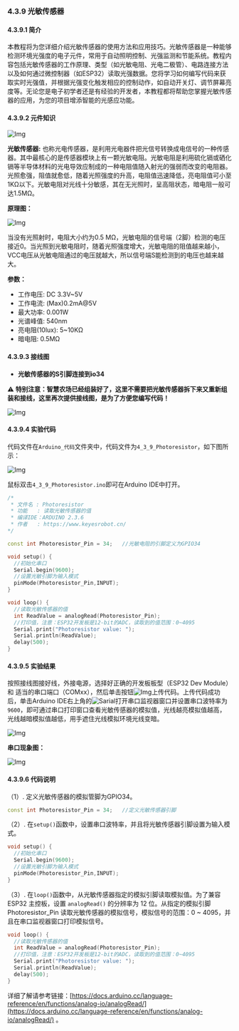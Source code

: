 ### 4.3.9 光敏传感器

#### 4.3.9.1 简介

本教程将为您详细介绍光敏传感器的使用方法和应用技巧。光敏传感器是一种能够检测环境光强度的电子元件，常用于自动照明控制、光强监测和节能系统。教程内容包括光敏传感器的工作原理、类型（如光敏电阻、光电二极管）、电路连接方法以及如何通过微控制器（如ESP32）读取光强数据。您将学习如何编写代码来获取实时光强值，并根据光强变化触发相应的控制动作，如自动开关灯、调节屏幕亮度等。无论您是电子初学者还是有经验的开发者，本教程都将帮助您掌握光敏传感器的应用，为您的项目增添智能的光感应功能。

#### 4.3.9.2 元件知识

![Img](../media/cou2.png)

**光敏传感器:** 也称光电传感器，是利用光电器件把光信号转换成电信号的一种传感器。其中最核心的是传感器模块上有一颗光敏电阻。光敏电阻是利用硫化镉或硒化镉等半导体材料的光电导效应制成的一种电阻值随入射光的强弱而改变的电阻器。光照愈强，阻值就愈低，随着光照强度的升高，电阻值迅速降低，亮电阻值可小至1KΩ以下。光敏电阻对光线十分敏感，其在无光照时，呈高阻状态，暗电阻一般可达1.5MΩ。

**原理图：**

![Img](../media/couy21.png)

当没有光照射时，电阻大小约为0.5 MΩ，光敏电阻的信号端（2脚）检测的电压接近0。当光照到光敏电阻时，随着光照强度增大，光敏电阻的阻值越来越小，VCC电压从光敏电阻通过的电压就越大，所以信号端S能检测到的电压也越来越大。

**参数：**

- 工作电压: DC 3.3V~5V
- 工作电流: (Max)0.2mA@5V
- 最大功率: 0.001W
- 光谱峰值: 540nm
- 亮电阻(10lux): 5~10KΩ
- 暗电阻: 0.5MΩ


#### 4.3.9.3 接线图

- **光敏传感器的S引脚连接到io34**

⚠️ **特别注意：智慧农场已经组装好了，这里不需要把光敏传感器拆下来又重新组装和接线，这里再次提供接线图，是为了方便您编写代码！**

![Img](../media/couj21.png)

#### 4.3.9.4 实验代码

代码文件在`Arduino_代码`文件夹中，代码文件为`4_3_9_Photoresistor`，如下图所示：

![Img](../media/couj11.png)

鼠标双击`4_3_9_Photoresistor.ino`即可在Arduino IDE中打开。

```c++
/*
 * 文件名 : Photoresistor
 * 功能   : 读取光敏传感器的值
 * 编译IDE：ARDUINO 2.3.6
 * 作者   : https://www.keyesrobot.cn/
*/

const int Photoresistor_Pin = 34;   //光敏电阻的引脚定义为GPIO34

void setup() {
  //初始化串口
  Serial.begin(9600);
  //设置光敏引脚为输入模式
  pinMode(Photoresistor_Pin,INPUT);
}

void loop() {
  //读取光敏传感器的值
  int ReadValue = analogRead(Photoresistor_Pin);
  //打印值，注意：ESP32开发板是12-bit的ADC，读取到的值范围：0~4095
  Serial.print("Photoresistor value: ");
  Serial.println(ReadValue);
  delay(500);
}
```

#### 4.3.9.5 实验结果

按照接线图接好线，外接电源，选择好正确的开发板板型（ESP32 Dev Module）和 适当的串口端口（COMxx），然后单击按钮![Img](../media/cou0.png)上传代码。上传代码成功后，单击Arduino IDE右上角的![Sarial](../media/Sarial.png)打开串口监视器窗口并设置串口波特率为`9600`，即可通过串口打印窗口查看光敏传感器的模拟值，光线越亮模拟值越高，光线越暗模拟值越低，用手遮住光线模拟环境光线变暗。 

![Img](../media/Photor-1.jpg)

**串口现象图：**

![Img](../media/Photordata.png)

#### 4.3.9.6 代码说明

（1）.  定义光敏传感器的模拟管脚为GPIO34。

```c++
const int Photoresistor_Pin = 34;   //定义光敏传感器引脚
```

（2）. 在`setup()`函数中，设置串口波特率，并且将光敏传感器引脚设置为输入模式。

```c++
void setup() {
  //初始化串口
  Serial.begin(9600);
  //设置光敏引脚为输入模式
  pinMode(Photoresistor_Pin,INPUT);
}
```

（3）. 在`loop()`函数中，从光敏传感器指定的模拟引脚读取模拟值。为了兼容ESP32 主控板，设置 `analogRead()` 的分辨率为 12 位。从指定的模拟引脚 Photoresistor_Pin 读取光敏传感器的模拟信号，模拟信号的范围：0 ~ 4095，并且在串口监视器窗口打印模拟信号。

```c++
void loop() {
  //读取光敏传感器的值
  int ReadValue = analogRead(Photoresistor_Pin);
  //打印值，注意：ESP32开发板是12-bit的ADC，读取到的值范围：0~4095
  Serial.print("Photoresistor value: ");
  Serial.println(ReadValue);
  delay(500);
}
```

详细了解请参考链接：[https://docs.arduino.cc/language-reference/en/functions/analog-io/analogRead/](https://docs.arduino.cc/language-reference/en/functions/analog-io/analogRead/) 。